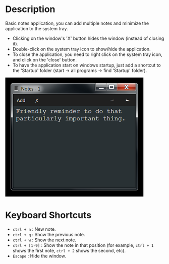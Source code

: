 ﻿Description
===========

Basic notes application, you can add multiple notes and minimize the application to the system tray.

- Clicking on the window's 'X' button hides the window (instead of closing it).
- Double-click on the system tray icon to show/hide the application.
- To close the application, you need to right click on the system tray icon, and click on the 'close' button.
- To have the application start on windows startup, just add a shortcut to the 'Startup' folder (start -> all programs -> find 'Startup' folder).


![example](assets/example.png)



Keyboard Shortcuts
==================

- `ctrl + n` : New note.
- `ctrl + q` : Show the previous note.
- `ctrl + w` : Show the next note.
- `ctrl + [1-9]` : Show the note in that position (for example, `ctrl + 1` shows the first note, `ctrl + 2` shows the second, etc).
- `Escape` : Hide the window.